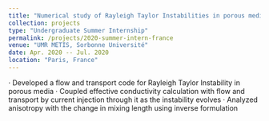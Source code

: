 ```yaml
---
title: "Numerical study of Rayleigh Taylor Instabilities in porous media with geoelectrics"
collection: projects
type: "Undergraduate Summer Internship"
permalink: /projects/2020-summer-intern-france
venue: "UMR METIS, Sorbonne Université"
date: Apr. 2020 -- Jul. 2020
location: "Paris, France"
---
```


· Developed a flow and transport code for Rayleigh Taylor Instability in porous media
· Coupled effective conductivity calculation with flow and transport by current injection through it as the instability evolves 
· Analyzed anisotropy with the change in mixing length using inverse formulation
